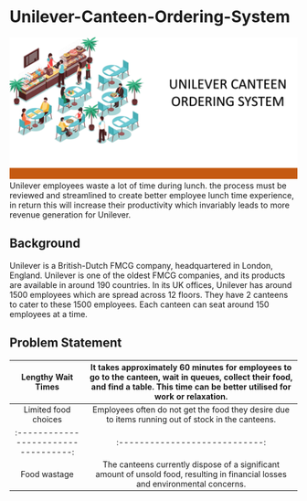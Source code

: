 # Unilever-Canteen-Ordering-System
![](home_screen.PNG)
Unilever employees waste a lot of time during lunch. the process must be reviewed and streamlined to create better employee lunch time experience, in return this will increase their productivity which invariably leads to more revenue generation for Unilever.

## Background 
Unilever is a British-Dutch FMCG company, headquartered in London, England. Unilever is one of the oldest FMCG companies, and its products are available in around 190 countries. In its UK offices, Unilever has around 1500 employees which are spread across 12 floors. They have 2 canteens to cater to these 1500 employees. Each canteen can seat around 150 employees at a time.

## Problem Statement



Lengthy Wait Times                  |  It takes approximately 60 minutes for employees to go to the canteen, wait in queues, collect their food, and find a table. This time can be better utilised for work or relaxation.
:----------------------------------:|:----------------------------:
  Limited food choices              |  Employees often do not get the food they desire due to items running out of stock in the canteens.
  :----------------------------------:|:----------------------------:
  Food wastage                        |   The canteens currently dispose of a significant amount of unsold food, resulting in financial losses and environmental concerns.




